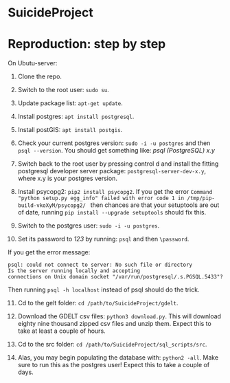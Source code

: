 # SuicideProject

# Reproduction: step by step
On Ubutu-server:

1. Clone the repo.
2. Switch to the root user: `sudo su`.
3. Update package list: `apt-get update`.
4. Install postgres: `apt install postgresql`.
5. Install postGIS: `apt install postgis`.
6. Check your current postgres version: `sudo -i -u postgres` and then `psql --version`. You should get something like:
*psql (PostgreSQL) x.y*
7. Switch back to the root user by pressing control d and install the fitting postgresql developer server package: `postgresql-server-dev-x.y`, where x.y is your postgres version.

8. Install psycopg2: `pip2 install psycopg2`. If you get the error `Command "python setup.py egg_info" failed with error code 1 in /tmp/pip-build-vkoXyM/psycopg2/ ` then chances are that your setuptools are out of date, running `pip install --upgrade setuptools` should fix this.

9. Switch to the postgres user: `sudo -i -u postgres`. 
10. Set its password to *123* by running: `psql` and then `\password`.

If you get the error message:

`psql: could not connect to server: No such file or directory                                                                    Is the server running locally and accepting                                                                             connections on Unix domain socket "/var/run/postgresql/.s.PGSQL.5433"?` 

Then running `psql -h localhost` instead of psql should do the trick.

11. Cd to the gelt folder: `cd /path/to/SuicideProject/gdelt`.

12. Download the GDELT csv files: `python3 download.py`. This will download eighty nine thousand zipped csv files and unzip them. Expect this to take at least a couple of hours.

13. Cd to the src folder: `cd /path/to/SuicideProject/sql_scripts/src`.

14. Alas, you may begin populating the database with: `python2 -all`. Make sure to run this as the postgres user! Expect this to take a couple of days.
